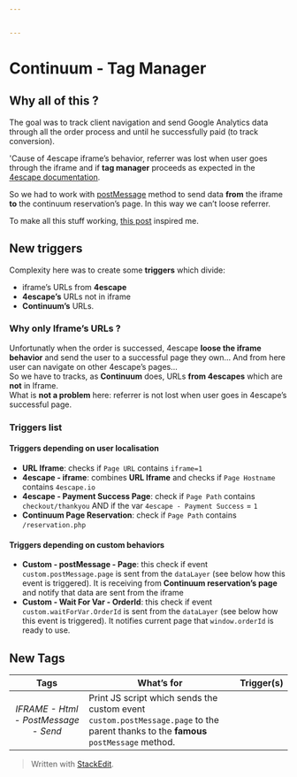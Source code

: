 ```yaml
---


---
```


<h1 id="continuum---tag-manager">Continuum - Tag Manager</h1>
<h2 id="why-all-of-this-">Why all of this ?</h2>
<p>The goal was to track client navigation and send Google Analytics data through all the order process and until he successfully paid (to track conversion).</p>
<p>'Cause of 4escape iframe’s behavior, referrer was lost when user goes through the iframe and if <strong>tag manager</strong> proceeds as expected in the <a href="https://4escape.groovehq.com/knowledge_base/topics/configurer-google-tag-manager-pour-analytics-adwords-et-facebook-pixel">4escape documentation</a>.</p>
<p>So we had to work with <a href="https://developer.mozilla.org/fr/docs/Web/API/Window/postMessage">postMessage</a> method to send data <strong>from</strong> the iframe <strong>to</strong> the continuum reservation’s page. In this way we can’t loose referrer.</p>
<p>To make all this stuff working, <a href="https://datarunsdeep.com.au/blog/how-track-iframes-google-tag-manager">this post</a> inspired me.</p>
<h2 id="new-triggers">New triggers</h2>
<p>Complexity here was to create some <strong>triggers</strong> which divide:</p>
<ul>
<li>iframe’s URLs from <strong>4escape</strong></li>
<li><strong>4escape’s</strong> URLs not in iframe</li>
<li><strong>Continuum’s</strong> URLs.</li>
</ul>
<h3 id="why-only-iframes-urls-">Why only Iframe’s URLs ?</h3>
<p>Unfortunatly when the order is successed, 4escape <strong>loose the iframe behavior</strong> and send the user to a successful page they own… And from here user can navigate on other 4escape’s pages…<br>
So we have to tracks, as <strong>Continuum</strong> does, URLs <strong>from 4escapes</strong> which are <strong>not</strong> in Iframe.<br>
What is <strong>not a problem</strong> here: referrer is not lost when user goes in 4escape’s successful page.</p>
<h3 id="triggers-list">Triggers list</h3>
<h4 id="triggers-depending-on-user-localisation">Triggers depending on user localisation</h4>
<ul>
<li><strong>URL Iframe</strong>: checks if <code>Page URL</code> contains <code>iframe=1</code></li>
<li><strong>4escape - iframe</strong>: combines <strong>URL Iframe</strong> and checks if <code>Page Hostname</code> contains <code>4escape.io</code></li>
<li><strong>4escape - Payment Success Page</strong>: check if <code>Page Path</code> contains <code>checkout/thankyou</code> AND if the var <code>4escape - Payment Success</code> = <code>1</code></li>
<li><strong>Continuum Page Reservation</strong>: check if <code>Page Path</code> contains <code>/reservation.php</code></li>
</ul>
<h4 id="triggers-depending-on-custom-behaviors">Triggers depending on custom behaviors</h4>
<ul>
<li><strong>Custom - postMessage - Page</strong>: this check if event <code>custom.postMessage.page</code> is sent from the <code>dataLayer</code> (see below how this event is triggered). It is receiving from <strong>Continuum reservation’s page</strong> and notify that data are sent from the iframe</li>
<li><strong>Custom - Wait For Var - OrderId</strong>: this check if event <code>custom.waitForVar.OrderId</code> is sent from the <code>dataLayer</code> (see below how this event is triggered). It notifies current page that <code>window.orderId</code> is ready to use.</li>
</ul>
<h2 id="new-tags">New Tags</h2>

<table>
<thead>
<tr>
<th align="center">Tags</th>
<th>What’s for</th>
<th>Trigger(s)</th>
</tr>
</thead>
<tbody>
<tr>
<td align="center"><em>IFRAME - Html - PostMessage - Send</em></td>
<td>Print JS script which sends the custom event <code>custom.postMessage.page</code> to the parent thanks to the <strong>famous</strong> <code>postMessage</code> method.</td>
<td></td>
</tr>
</tbody>
</table><blockquote>
<p>Written with <a href="https://stackedit.io/">StackEdit</a>.</p>
</blockquote>

